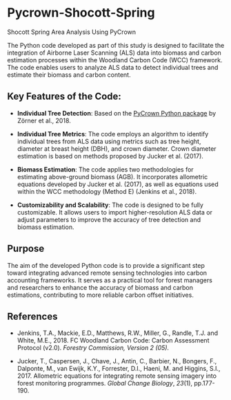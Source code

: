 # Pycrown-Shocott-Spring

Shocott Spring Area Analysis Using PyCrown

The Python code developed as part of this study is designed to facilitate the integration of Airborne Laser Scanning (ALS) data into biomass and carbon estimation processes within the Woodland Carbon Code (WCC) framework. The code enables users to analyze ALS data to detect individual trees and estimate their biomass and carbon content.

## Key Features of the Code:

- **Individual Tree Detection**: Based on the [PyCrown Python package](https://github.com/manaakiwhenua/pycrown) by Zörner et al., 2018.
  
- **Individual Tree Metrics**: The code employs an algorithm to identify individual trees from ALS data using metrics such as tree height, diameter at breast height (DBH), and crown diameter. Crown diameter estimation is based on methods proposed by Jucker et al. (2017).

- **Biomass Estimation**: The code applies two methodologies for estimating above-ground biomass (AGB). It incorporates allometric equations developed by Jucker et al. (2017), as well as equations used within the WCC methodology (Method E) (Jenkins et al., 2018).

- **Customizability and Scalability**: The code is designed to be fully customizable. It allows users to import higher-resolution ALS data or adjust parameters to improve the accuracy of tree detection and biomass estimation.

## Purpose

The aim of the developed Python code is to provide a significant step toward integrating advanced remote sensing technologies into carbon accounting frameworks. It serves as a practical tool for forest managers and researchers to enhance the accuracy of biomass and carbon estimations, contributing to more reliable carbon offset initiatives.

## References

- Jenkins, T.A., Mackie, E.D., Matthews, R.W., Miller, G., Randle, T.J. and White, M.E., 2018. FC Woodland Carbon Code: Carbon Assessment Protocol (v2.0). *Forestry Commission, Version 2 (05).*

- Jucker, T., Caspersen, J., Chave, J., Antin, C., Barbier, N., Bongers, F., Dalponte, M., van Ewijk, K.Y., Forrester, D.I., Haeni, M. and Higgins, S.I., 2017. Allometric equations for integrating remote sensing imagery into forest monitoring programmes. *Global Change Biology*, *23*(1), pp.177-190.